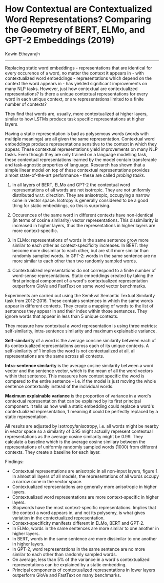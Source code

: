 # How Contextual are Contextualized Word Representations? Comparing the Geometry of BERT, ELMo, and GPT-2 Embeddings (2019)

Kawin Ethayarajh

---

Replacing static word embeddings - representations that are identical for every occurence of a word, no matter the context it appears in - with contextualized word embeddings - representations which depend on the context the word appears in - has yielded significant improvements on many NLP tasks. However, just how contextual are contextualized representations? Is there a unique contextual representations for every word in each unique context, or are representations limited to a finite number of contexts? 

They find that words are, usually, more contextualized at higher layers, similar to how LSTMs produce task specific representations at higher layers.

Having a static representation is bad as polysemous words (words with multiple meanings) are all given the same representation. Contextual word embeddings produce representations sensitive to the context in which they appear. These contextual representations yield improvements on many NLP tasks. Even though they are only trained on a language modelling task, these contextual representations learned by the model contain transferable and task-agnostic properties of language. Research has shown that a simple linear model on top of these contextual representations provides almost state-of-the-art performance - these are called *probing tasks*. 

1. In all layers of BERT, ELMo and GPT-2 the contextual word representations of all words are not isotropic. They are not uniformly distributed w.r.t. direction. They are anisotropic, occupying a narrow cone in vector space. Isotropy is generally considered to be a good thing for static embeddings, so this is surprising.

2. Occurences of the same word in different contexts have non-identical (in terms of cosine similarity) vector representations. This dissimilarity is increased in higher layers, thus the representations in higher layers are more context-specific.

3. In ELMo: representations of words in the same sentence grow more similar to each other as context-specificity increases. In BERT: they become more dissimilar to each other, but are still more similar than randomly sampled words. In GPT-2: words in the same sentence are no more similar to each other than two randomly sampled words.

4. Contextualized representations do not correspond to a finite number of word-sense representations. Static embeddings created by taking the first principal component of a word's contextualized representation outperform GloVe and FastText on some word vector benchmarks.

Experiments are carried out using the SemEval Semantic Textual Similarity task from 2012-2016. These contains sentences in which the same words appear in different contexts. They create a mapping of words to the list of sentences they appear in and their index within those sentences. They ignore words that appear in less than 5 unique contexts.

They measure how contextual a word representation is using three metrics: self-similarity, intra-sentence similarity and maximum explainable variance.

**Self-similarity** of a word is the average consine similarity between each of its contextualized representations across each of its unique contexts. A self-similarity of 1 implies the word is not contextualized at all, all representations are the same across all contexts.

**Intra-sentence similarity** is the average cosine similarity between a word vector and the sentence vector, which is the mean of all the word vectors within that sentence. This measures how context specific the word is compared to the entire sentence - i.e. if the model is just moving the whole sentence contextually instead of the individual words.

**Maximum explainable variance** is the proportion of variance in a word's contextual representation that can be explained by its first principal component. It tells us how well a static embedding could replace a word's contextualized representation, 1 meaning it could be perfectly replaced by a static representation. 

All results are adjusted by isotropy/anisotropy, i.e. all words might be nearby in vector space so a similarity of 0.95 might actually represent contextual representations as the average cosine similarity might be 0.99. They calculate a baseline which is the average cosine similary between the representations of uniformly randomly sampled words (1000) from different contexts. They create a baseline for each layer.

Findings:
-  Contextual representations are anisotrpic in all non-input layers, figure 1. In almost all layers of all models, the representations of all words occupy a narrow cone in the vector space. 
-  Contextualized representations are generally more anisotropic in higher layers.
-  Contextualized word representations are more context-specific in higher layers.
-  Stopwords have the most context-specific representations. Implies that the context a word appears in, and not its polysemy, is what gives variation in the contextualized representation.
-  Context-specificity manifests different in ELMo, BERT and GPT-2.
-  In ELMo, words in the same sentences are more similar to one another in higher layers.
-  In BERT, words in the same sentence are more dissimilar to one another in higher layers.
-  In GPT-2, word representations in the same sentence are no more similar to each other than randomly sampled words.
-  On average, less than 5% of the variance in a word's contextualized representations can be explained by a static embedding.
-  Principal components of contextualized representations in lower layers outperform GloVe and FastText on many benchmarks.